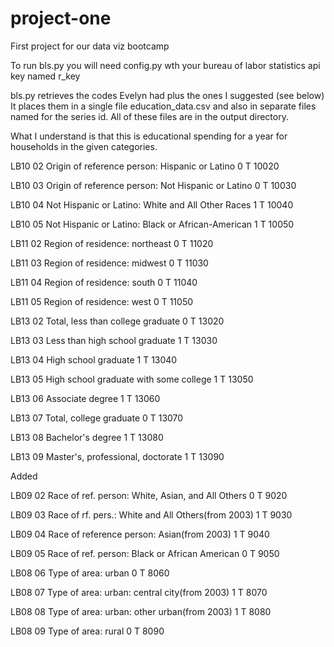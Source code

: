 # project-one
First project for our data viz bootcamp

To run bls.py you will need config.py wth your bureau of labor statistics api key named r_key

bls.py retrieves the codes Evelyn had plus the ones I suggested (see below)
It places them in a single file education_data.csv and also in separate files named for the series id. All of these files are in the output directory.

What I understand is that this is educational spending for a year for households in the given categories.

LB10	02	Origin of reference person: Hispanic or Latino	0	T	10020

LB10	03	Origin of reference person: Not Hispanic or Latino	0	T	10030

LB10	04	Not Hispanic or Latino: White and All Other Races	1	T	10040

LB10	05	Not Hispanic or Latino: Black or African-American	1	T	10050

LB11	02	Region of residence: northeast	0	T	11020

LB11	03	Region of residence: midwest	0	T	11030

LB11	04	Region of residence: south	0	T	11040

LB11	05	Region of residence: west	0	T	11050

LB13	02	Total, less than college graduate	0	T	13020

LB13	03	Less than high school graduate	1	T	13030

LB13	04	High school graduate	1	T	13040

LB13	05	High school graduate with some college	1	T	13050

LB13	06	Associate degree	1	T	13060

LB13	07	Total, college graduate	0	T	13070

LB13	08	Bachelor's degree	1	T	13080

LB13	09	Master's, professional, doctorate	1	T	13090

Added

LB09	02	Race of ref. person: White, Asian, and All Others	0	T	9020

LB09	03	Race of rf. pers.: White and All Others(from 2003)	1	T	9030

LB09	04	Race of reference person: Asian(from 2003)	1	T	9040

LB09	05	Race of ref. person: Black or African American	0	T	9050

LB08	06	Type of area: urban	0	T	8060

LB08	07	Type of area: urban: central city(from 2003)	1	T	8070

LB08	08	Type of area: urban: other urban(from 2003)	1	T	8080

LB08	09	Type of area: rural	0	T	8090


